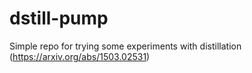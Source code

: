 # dstill-pump

Simple repo for trying some experiments with distillation (https://arxiv.org/abs/1503.02531)
